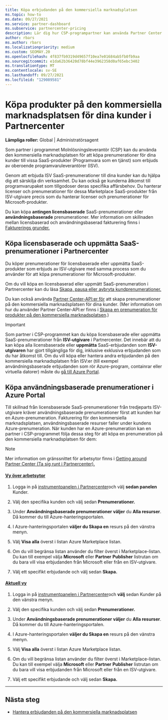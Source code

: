 ```yaml
---
title: Köpa erbjudanden på den kommersiella marknadsplatsen
ms.topic: how-to
ms.date: 09/27/2021
ms.service: partner-dashboard
ms.subservice: partnercenter-pricing
description: Lär dig hur CSP-programpartner kan använda Partner Center Marketplace för att göra kundinköp av SaaS-erbjudanden från oberoende programvaruleverantörer (ISV).
author: rbars
ms.author: rbars
ms.localizationpriority: medium
ms.custom: SEOMAY.20
ms.openlocfilehash: 4f837fb9319d49657f10ea7e01684ab5fb0fb9aa
ms.sourcegitcommit: e1da62b36420d78bf44e3962358d0af65ebc3402
ms.translationtype: MT
ms.contentlocale: sv-SE
ms.lasthandoff: 09/27/2021
ms.locfileid: "129089581"
---
```

# <a name="purchase-commercial-marketplace-products-for-your-customers-in-partner-center"></a>Köpa produkter på den kommersiella marknadsplatsen för dina kunder i Partnercenter


**Lämpliga roller:** Global | Administratörsagent

Som partner i programmet Molnlösningsleverantör (CSP) kan du använda den kommersiella marknadsplatsen för att köpa prenumerationer för dina kunder till vissa SaaS-produkter (Programvara som en tjänst) som erbjuds av oberoende programvaruleverantörer (ISV).

Genom att erbjuda ISV SaaS-prenumerationer till dina kunder kan du hjälpa dig att särskilja din verksamhet. Du kan också ge kunderna åtkomst till programvarupaket som tillgodoser deras specifika affärsbehov. Du hanterar licenser och prenumerationer för dessa Marketplace SaaS-produkter från ISV-utgivare precis som du hanterar licenser och prenumerationer för Microsoft-produkter.

Du kan köpa **antingen licensbaserade** SaaS-prenumerationer eller **användningsbaserade** prenumerationer. Mer information om skillnaden mellan licensbaserad och användningsbaserad fakturering finns i [Fakturerings grunder.](billing-basics.md)

## <a name="purchase-license-based-and-metered-saas-subscriptions-in-partner-center"></a>Köpa licensbaserade och uppmätta SaaS-prenumerationer i Partnercenter

Du köper prenumerationer för licensbaserade eller uppmätta SaaS-produkter som erbjuds av ISV-utgivare med samma process som du använder för att köpa prenumerationer för Microsoft-produkter.

Om du vill köpa en licensbaserad eller uppmätt SaaS-prenumeration i Partnercenter kan du läsa [Skapa, pausa eller avbryta kundprenumerationer.](create-a-new-subscription.md#create-a-new-subscription)

Du kan också använda [Partner Center-API:er för](/partner-center/develop/) att skapa prenumerationer på den kommersiella marknadsplatsen för dina kunder. (Mer information om hur du använder Partner Center-API:er finns i [Skapa en prenumeration för produkter på den kommersiella marknadsplatsen](/partner-center/develop/create-subscription-azure-marketplace-products).)

> [!IMPORTANT]
> Som partner i CSP-programmet kan du köpa  licensbaserade eller uppmätta SaaS-prenumerationer från **ISV-utgivare** i Partnercenter. Det innebär att du kan köpa alla licensbaserade eller **uppmätta** SaaS-erbjudanden [](csp-commercial-marketplace-discover.md#learn-about-marketplace-exclusive-offers) som **ISV-utgivaren** har gjort tillgängliga för dig, inklusive exklusiva erbjudanden som du har åtkomst till. Om du vill köpa eller hantera andra erbjudanden på den kommersiella marknadsplatsen från ISV:er (till exempel användningsbaserade erbjudanden som rör Azure-program, containrar eller virtuella datorer) måste du [gå till Azure Portal](https://portal.azure.com/).

## <a name="purchase-usage-based-subscriptions-in-the-azure-portal"></a>Köpa användningsbaserade prenumerationer i Azure Portal

Till skillnad från licensbaserade SaaS-prenumerationer från tredjeparts ISV-utgivare kräver användningsbaserade prenumerationer först att kunden har en Azure-prenumeration. Fakturering för den kommersiella marknadsplatsen, användningsbaserade resurser faller under kundens Azure-prenumeration. När kunden har en Azure-prenumeration kan en partner i CSP-programmet följa dessa steg för att köpa en prenumeration på den kommersiella marknadsplatsen för dem:

> [!NOTE]
> Mer information om gränssnittet för arbetsytor finns i [Getting around Partner Center (Ta sig runt i Partnercenter).](get-around-partner-center.md#turn-workspaces-on-and-off)

#### <a name="workspaces-view"></a>[Vy över arbetsytor](#tab/workspaces-view)

1. Logga in på [instrumentpanelen i Partnercenter](https://partner.microsoft.com/dashboard)och välj **sedan panelen** Kunder.

2. Välj den specifika kunden och välj sedan **Prenumerationer.**  

3. Under **Användningsbaserade prenumerationer väljer** du **Alla resurser**. Då kommer du till Azure-hanteringsportalen.

4. I Azure-hanteringsportalen **väljer du Skapa en** resurs på den vänstra menyn.

5. Välj **Visa alla** överst i listan Azure Marketplace listan.

6. Om du vill begränsa listan använder du filter överst i Marketplace-listan. Du kan till exempel välja **Microsoft** eller **Partner** **Publisher** listrutan om du bara vill visa erbjudanden från Microsoft eller från en ISV-utgivare.

7. Välj ett specifikt erbjudande och välj sedan **Skapa.**

#### <a name="current-view"></a>[Aktuell vy](#tab/current-view)

1. Logga in på [instrumentpanelen i Partnercenter](https://partner.microsoft.com/dashboard)och **välj** sedan Kunder på den vänstra menyn.

2. Välj den specifika kunden och välj sedan **Prenumerationer.**  

3. Under **Användningsbaserade prenumerationer väljer** du **Alla resurser**. Då kommer du till Azure-hanteringsportalen.

4. I Azure-hanteringsportalen **väljer du Skapa en** resurs på den vänstra menyn.

5. Välj **Visa alla** överst i listan Azure Marketplace listan.

6. Om du vill begränsa listan använder du filter överst i Marketplace-listan. Du kan till exempel välja **Microsoft** eller **Partner** **Publisher** listrutan om du bara vill visa erbjudanden från Microsoft eller från en ISV-utgivare.

7. Välj ett specifikt erbjudande och välj sedan **Skapa.**

* * *

## <a name="next-steps"></a>Nästa steg

- [Hantera erbjudanden på den kommersiella marknadsplatsen](csp-commercial-marketplace-purchase.md)
